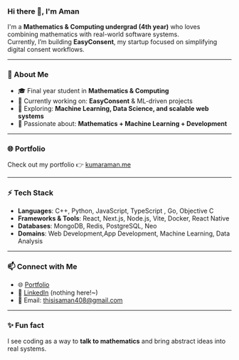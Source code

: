### Hi there 👋, I'm Aman

I'm a **Mathematics & Computing undergrad (4th year)** who loves combining mathematics with real-world software systems.  
Currently, I’m building **EasyConsent**, my startup focused on simplifying digital consent workflows.  

---

### 🚀 About Me
- 🎓 Final year student in **Mathematics & Computing**  
- 🔭 Currently working on: **EasyConsent** & ML-driven projects  
- 🌱 Exploring: **Machine Learning, Data Science, and scalable web systems**  
- 🧮 Passionate about: **Mathematics + Machine Learning + Development**  

---

### 🌐 Portfolio
Check out my portfolio 👉 [kumaraman.me](https://kumaraman.me)  

---

### ⚡ Tech Stack
- **Languages**: C++, Python, JavaScript, TypeScript , Go, Objective C
- **Frameworks & Tools**: React, Next.js, Node.js, Vite, Docker, React Native
- **Databases**: MongoDB, Redis, PostgreSQL, Neo
- **Domains**: Web Development,App Development,  Machine Learning, Data Analysis  

---

### 📫 Connect with Me
- 🌐 [Portfolio](https://kumaraman.me)  
- 💼 [LinkedIn](#) (nothing here!~)  
- 📧 Email: thisisaman408@gmail.com 

---

### ✨ Fun fact
I see coding as a way to **talk to mathematics** and bring abstract ideas into real systems.  
